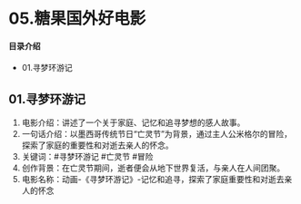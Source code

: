 # 05.糖果国外好电影
#### 目录介绍
- 01.寻梦环游记




## 01.寻梦环游记

1. 电影介绍：讲述了一个关于家庭、记忆和追寻梦想的感人故事。
2. 一句话介绍：以墨西哥传统节日“亡灵节”为背景，通过主人公米格尔的冒险，探索了家庭的重要性和对逝去亲人的怀念。
3. 关键词：#寻梦环游记 #亡灵节 #冒险
4. 创作背景：在亡灵节期间，逝者便会从地下世界复活，与亲人在人间团聚。
5. 电影名称：动画-《寻梦环游记》-记忆和追寻，探索了家庭重要性和对逝去亲人的怀念




